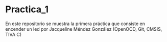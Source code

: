 # Practica_1
En este repositorio se muestra la primera práctica que consiste en encender un led por Jacqueline Méndez González (OpenOCD, Git, CMSIS, TIVA C)
